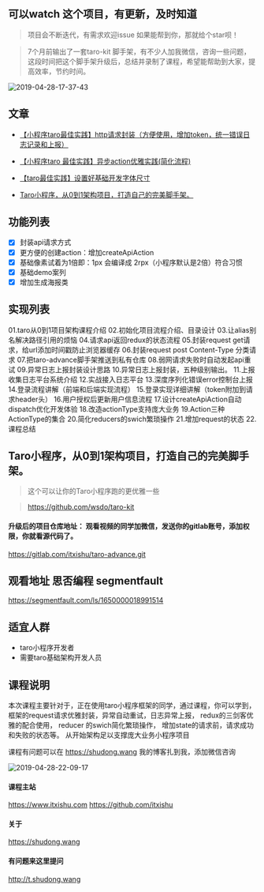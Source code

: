 
## 可以watch 这个项目，有更新，及时知道

> 项目会不断迭代，有需求欢迎issue
> 如果能帮到你，那就给个star呗！

> 7个月前输出了一套taro-kit 脚手架，有不少人加我微信，咨询一些问题，这段时间把这个脚手架升级后，总结并录制了课程，希望能帮助到大家，提高效率，节约时间。
> 
![2019-04-28-17-37-43](http://s.shudong.wang/2019-04-28-17-37-43.png)
## 文章
* [【小程序taro最佳实践】http请求封装（方便使用，增加token，统一错误日志记录和上报）](https://segmentfault.com/a/1190000016533592)
* [【小程序taro 最佳实践】异步action优雅实践(简化流程)](https://segmentfault.com/a/1190000016534001)
* [【taro最佳实践】设置好基础开发字体尺寸](https://segmentfault.com/a/1190000016514478)

* [Taro小程序，从0到1架构项目，打造自己的完美脚手架。
](https://segmentfault.com/a/1190000019020009)
## 功能列表
* [x] 封装api请求方式
* [x] 更方便的创建action：增加createApiAction
* [x] 基础像素试着为1倍即：1px 会编译成 2rpx（小程序默认是2倍）符合习惯
* [x] 基础demo案列
* [x] 增加生成海报类

## 实现列表
01.taro从0到1项目架构课程介绍
02.初始化项目流程介绍、目录设计
03.让alias别名解决路径引用的烦恼
04.请求api返回redux的状态流程
05.封装request get请求，给url添加时间戳防止浏览器缓存
06.封装request post Content-Type 分类请求
07.把taro-advance脚手架推送到私有仓库
08.弱网请求失败时自动发起api重试
09.异常日志上报封装设计思路
10.异常日志上报封装，五种级别输出。
11.上报收集日志平台系统介绍
12.实战接入日志平台
13.深度序列化错误error控制台上报
14.登录流程讲解（前端和后端实现流程）
15.登录实现详细讲解（token附加到请求header头）
16.用户授权后更新用户信息流程
17.设计createApiAction自动dispatch优化开发体验
18.改造actionType支持庞大业务
19.Action三种ActionType的集合
20.简化reducers的swich繁琐操作
21.增加request的状态
22.课程总结

## Taro小程序，从0到1架构项目，打造自己的完美脚手架。
>这个可以让你的Taro小程序跑的更优雅一些


>https://github.com/wsdo/taro-kit


#### 升级后的项目仓库地址： 观看视频的同学加微信，发送你的gitlab账号，添加权限，你就看源代码了。
https://gitlab.com/itxishu/taro-advance.git

## 观看地址 思否编程 segmentfault
https://segmentfault.com/ls/1650000018991514

## 适宜人群
* taro小程序开发者
* 需要taro基础架构开发人员

## 课程说明

本次课程主要针对于，正在使用taro小程序框架的同学，通过课程，你可以学到，框架的request请求优雅封装，异常自动重试，日志异常上报，
redux的三剑客优雅的配合使用，
reducer 的swich简化繁琐操作，
增加state的请求前，请求成功和失败的状态等。
从开始架构足以支撑庞大业务小程序项目

课程有问题可以在 https://shudong.wang 我的博客扎到我，添加微信咨询


![2019-04-28-22-09-17](http://s.shudong.wang/2019-04-28-22-09-17.png)
#### 课程主站
https://www.itxishu.com
https://github.com/itxishu



#### 关于
https://shudong.wang

#### 有问题来这里提问
http://t.shudong.wang
